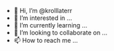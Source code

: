 - 👋 Hi, I’m @krolllaterr
- 👀 I’m interested in ...
- 🌱 I’m currently learning ...
- 💞️ I’m looking to collaborate on ...
- 📫 How to reach me ...

<!---
krolllaterr/krolllaterr is a ✨ special ✨ repository because its `README.md` (this file) appears on your GitHub profile.
You can click the Preview link to take a look at your changes.
--->
